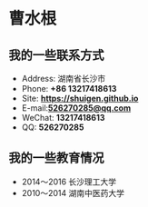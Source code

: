 # 曹水根
## 我的一些联系方式

- Address: 湖南省长沙市
- Phone: **+86 13217418613**
- Site: **<https://shuigen.github.io>**
- E-mail:**[526270285@qq.com](mailto:526270285@qq.com)**
- WeChat: **13217418613**
- QQ: **526270285**

## 我的一些教育情况

- 2014～2016  长沙理工大学
- 2010～2014  湖南中医药大学